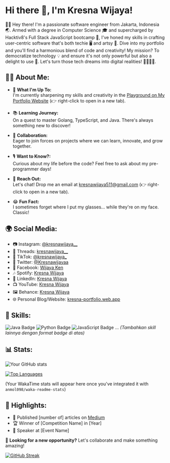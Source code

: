 # Hi there 👋, I'm Kresna Wijaya!

👨‍💻 Hey there! I'm a passionate software engineer from Jakarta, Indonesia 🌏. Armed with a degree in Computer Science 🎓 and supercharged by Hacktiv8's Full Stack JavaScript bootcamp 🚀, I've honed my skills in crafting user-centric software that's both techie 🖥️ and artsy 🎨. Dive into my portfolio and you'll find a harmonious blend of code and creativity! My mission? To democratize technology 💡 and ensure it's not only powerful but also a delight to use 💖. Let's turn those tech dreams into digital realities! 🌟👩‍💻🌈.

## 🙋‍♂️ About Me:

- 🚀 **What I'm Up To:**  
  I'm currently sharpening my skills and creativity in the [Playground on My Portfolio Website](https://kresna-portfolio.web.app/) (👉 right-click to open in a new tab).

- 📚 **Learning Journey:**  
  On a quest to master Golang, TypeScript, and Java. There's always something new to discover!

- 🤝 **Collaboration:**  
  Eager to join forces on projects where we can learn, innovate, and grow together.

- 🎙️ **Want to Know?:**  
  Curious about my life before the code? Feel free to ask about my pre-programmer days!

- 📧 **Reach Out:**  
  Let's chat! Drop me an email at [kresnawijaya511@gmail.com](mailto:kresnawijaya511@gmail.com) (👉 right-click to open in a new tab).

- 😂 **Fun Fact:**  
  I sometimes forget where I put my glasses... while they're on my face. Classic!

## 🌍 Social Media:

- 📷 Instagram: [@kresnawijaya\_\_](https://www.instagram.com/kresnawijaya__)
- 🧵 Threads: [kresnawijaya\_\_](https://www.threads.net/@kresnawijaya__)
- 🎥 TikTok: [@kresnawijaya\_](https://www.tiktok.com/@kresnawijaya_)
- 🐤 Twitter: [@Kresnawijayaa](https://twitter.com/Kresnawijayaa)
- 👤 Facebook: [Wijaya Ken](https://www.facebook.com/kresna.wijaya.77398/)
- 🎶 Spotify: [Kresna Wijaya](https://open.spotify.com/user/0zg383bfafpv3akqdn5jm4kq0?si=vZ0ErrgfQ8yYkwj-78vj_g)
- 💼 LinkedIn: [Kresna Wijaya](https://www.linkedin.com/in/kresnawijaya/)
- 📺 YouTube: [Kresna Wijaya](https://www.youtube.com/@kresnawijaya5966)
- 🖼️ Behance: [Kresna Wijaya](https://www.behance.net/kresnawijaya)
- 🌐 Personal Blog/Website: [kresna-portfolio.web.app](https://kresna-portfolio.web.app/)

## 💼 Skills:

![Java Badge](https://img.shields.io/badge/-Java-red?style=flat&logo=java&logoColor=white)
![Python Badge](https://img.shields.io/badge/-Python-blue?style=flat&logo=python&logoColor=white)
![JavaScript Badge](https://img.shields.io/badge/-JavaScript-yellow?style=flat&logo=javascript&logoColor=black)
... _(Tambahkan skill lainnya dengan format badge di atas)_

## 📊 Stats:

![Your GitHub stats](https://github-readme-stats.vercel.app/api?username=kresnawijayaa&show_icons=true)

[![Top Languages](https://github-readme-stats.vercel.app/api/top-langs/?username=kresnawijayaa&layout=compact)](https://github.com/anuraghazra/github-readme-stats)

<!--START_SECTION:waka-->

(Your WakaTime stats will appear here once you've integrated it with `anmol098/waka-readme-stats`)

<!--END_SECTION:waka-->

## 🌟 Highlights:

- 🔖 Published [number of] articles on [Medium](https://medium.com/@your_handle)
- 🏆 Winner of [Competition Name] in [Year]
- 🎤 Speaker at [Event Name]

💼 **Looking for a new opportunity?** Let's collaborate and make something amazing!

[![GitHub Streak](https://github-readme-streak-stats.herokuapp.com/?user=YOUR_GITHUB_USERNAME&theme=dark)](https://git.io/streak-stats)
